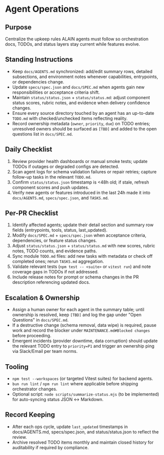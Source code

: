 # Agent Operations

## Purpose
Centralize the upkeep rules ALAIN agents must follow so orchestration docs, TODOs, and status layers stay current while features evolve.

## Standing Instructions
- Keep `docs/AGENTS.md` synchronized: add/edit summary rows, detailed subsections, and environment notes whenever capabilities, entrypoints, or dependencies change.
- Update `specs/spec.json` and `docs/SPEC.md` when agents gain new responsibilities or acceptance criteria shift.
- Maintain `status/status.json` + `status/status.md`: adjust component status scores, rubric notes, and evidence when delivery confidence changes.
- Ensure every source directory touched by an agent has an up-to-date `TODO.md` with checked/unchecked items reflecting reality.
- Record ownership metadata (`owner`, `priority`, `due`) on TODO entries; unresolved owners should be surfaced as `[TBD]` and added to the open questions list in `docs/SPEC.md`.

## Daily Checklist
1. Review provider health dashboards or manual smoke tests; update TODOs if outages or degraded configs are detected.
2. Scan agent logs for schema validation failures or repair retries; capture follow-up tasks in the relevant `TODO.md`.
3. Confirm `status/status.json` timestamp is <48h old; if stale, refresh component scores and push updates.
4. Verify new agents or features introduced in the last 24h made it into `docs/AGENTS.md`, `specs/spec.json`, and `TASKS.md`.

## Per-PR Checklist
1. Identify affected agents; update their detail section and summary row fields (entrypoints, tools, status, last_updated).
2. Modify `docs/SPEC.md` + `specs/spec.json` when acceptance criteria, dependencies, or feature status changes.
3. Adjust `status/status.json` + `status/status.md` with new scores, rubric notes, TODO counts, and evidence paths.
4. Sync module `TODO.md` files: add new tasks with metadata or check off completed ones; rerun `TASKS.md` aggregation.
5. Validate relevant tests (`npm test -- <suite>` or `vitest run`) and note coverage gaps in TODOs if not addressed.
6. Include release notes for prompt or schema changes in the PR description referencing updated docs.

## Escalation & Ownership
- Assign a human owner for each agent in the summary table; until ownership is resolved, keep `[TBD]` and log the gap under "Open Questions" in `docs/SPEC.md`.
- If a destructive change (schema removal, data wipe) is required, pause work and record the blocker under `MAINTENANCE.md#Blocked changes` before proceeding.
- Emergent incidents (provider downtime, data corruption) should update the relevant TODO entry to `priority=P1` and trigger an ownership ping via Slack/Email per team norms.

## Tooling
- `npm test --workspaces` (or targeted Vitest suites) for backend agents.
- `bun run lint` / `npm run lint` where applicable before shipping orchestrator changes.
- Optional script: `node scripts/summarize-status.mjs` (to be implemented) for auto-syncing status JSON ↔ Markdown.

## Record Keeping
- After each ops cycle, update `last_updated` timestamps in docs/AGENTS.md, specs/spec.json, and status/status.json to reflect the review.
- Archive resolved TODO items monthly and maintain closed history for auditability if required by compliance.
